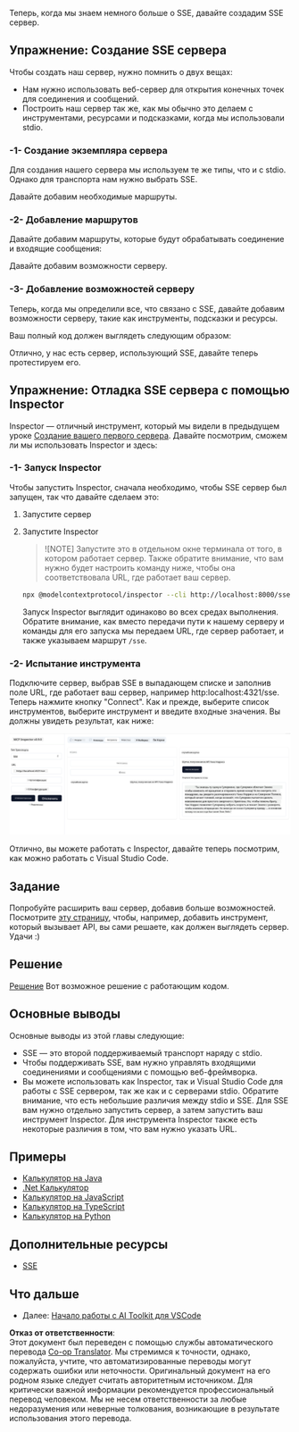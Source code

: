 <!--
CO_OP_TRANSLATOR_METADATA:
{
  "original_hash": "0a8086dc4bf89448f83e7936db972c42",
  "translation_date": "2025-05-17T11:25:41+00:00",
  "source_file": "03-GettingStarted/05-sse-server/README.md",
  "language_code": "ru"
}
-->
Теперь, когда мы знаем немного больше о SSE, давайте создадим SSE сервер.

## Упражнение: Создание SSE сервера

Чтобы создать наш сервер, нужно помнить о двух вещах:

- Нам нужно использовать веб-сервер для открытия конечных точек для соединения и сообщений.
- Построить наш сервер так же, как мы обычно это делаем с инструментами, ресурсами и подсказками, когда мы использовали stdio.

### -1- Создание экземпляра сервера

Для создания нашего сервера мы используем те же типы, что и с stdio. Однако для транспорта нам нужно выбрать SSE.

Давайте добавим необходимые маршруты.

### -2- Добавление маршрутов

Давайте добавим маршруты, которые будут обрабатывать соединение и входящие сообщения:

Давайте добавим возможности серверу.

### -3- Добавление возможностей серверу

Теперь, когда мы определили все, что связано с SSE, давайте добавим возможности серверу, такие как инструменты, подсказки и ресурсы.

Ваш полный код должен выглядеть следующим образом:

Отлично, у нас есть сервер, использующий SSE, давайте теперь протестируем его.

## Упражнение: Отладка SSE сервера с помощью Inspector

Inspector — отличный инструмент, который мы видели в предыдущем уроке [Создание вашего первого сервера](/03-GettingStarted/01-first-server/README.md). Давайте посмотрим, сможем ли мы использовать Inspector и здесь:

### -1- Запуск Inspector

Чтобы запустить Inspector, сначала необходимо, чтобы SSE сервер был запущен, так что давайте сделаем это:

1. Запустите сервер

1. Запустите Inspector

    > ![NOTE]
    > Запустите это в отдельном окне терминала от того, в котором работает сервер. Также обратите внимание, что вам нужно будет настроить команду ниже, чтобы она соответствовала URL, где работает ваш сервер.

    ```sh
    npx @modelcontextprotocol/inspector --cli http://localhost:8000/sse --method tools/list
    ```

    Запуск Inspector выглядит одинаково во всех средах выполнения. Обратите внимание, как вместо передачи пути к нашему серверу и команды для его запуска мы передаем URL, где сервер работает, и также указываем маршрут `/sse`.

### -2- Испытание инструмента

Подключите сервер, выбрав SSE в выпадающем списке и заполнив поле URL, где работает ваш сервер, например http:localhost:4321/sse. Теперь нажмите кнопку "Connect". Как и прежде, выберите список инструментов, выберите инструмент и введите входные значения. Вы должны увидеть результат, как ниже:

![SSE сервер, работающий в Inspector](../../../../translated_images/sse-inspector.12861eb95abecbfc82610f480b55901524fed1a6aca025bb948e09e882c48428.ru.png)

Отлично, вы можете работать с Inspector, давайте теперь посмотрим, как можно работать с Visual Studio Code.

## Задание

Попробуйте расширить ваш сервер, добавив больше возможностей. Посмотрите [эту страницу](https://api.chucknorris.io/), чтобы, например, добавить инструмент, который вызывает API, вы сами решаете, как должен выглядеть сервер. Удачи :)

## Решение

[Решение](./solution/README.md) Вот возможное решение с работающим кодом.

## Основные выводы

Основные выводы из этой главы следующие:

- SSE — это второй поддерживаемый транспорт наряду с stdio.
- Чтобы поддерживать SSE, вам нужно управлять входящими соединениями и сообщениями с помощью веб-фреймворка.
- Вы можете использовать как Inspector, так и Visual Studio Code для работы с SSE сервером, так же как и с серверами stdio. Обратите внимание, что есть небольшие различия между stdio и SSE. Для SSE вам нужно отдельно запустить сервер, а затем запустить ваш инструмент Inspector. Для инструмента Inspector также есть некоторые различия в том, что вам нужно указать URL.

## Примеры

- [Калькулятор на Java](../samples/java/calculator/README.md)
- [.Net Калькулятор](../../../../03-GettingStarted/samples/csharp)
- [Калькулятор на JavaScript](../samples/javascript/README.md)
- [Калькулятор на TypeScript](../samples/typescript/README.md)
- [Калькулятор на Python](../../../../03-GettingStarted/samples/python)

## Дополнительные ресурсы

- [SSE](https://developer.mozilla.org/en-US/docs/Web/API/Server-sent_events)

## Что дальше

- Далее: [Начало работы с AI Toolkit для VSCode](/03-GettingStarted/06-aitk/README.md)

**Отказ от ответственности**:  
Этот документ был переведен с помощью службы автоматического перевода [Co-op Translator](https://github.com/Azure/co-op-translator). Мы стремимся к точности, однако, пожалуйста, учтите, что автоматизированные переводы могут содержать ошибки или неточности. Оригинальный документ на его родном языке следует считать авторитетным источником. Для критически важной информации рекомендуется профессиональный перевод человеком. Мы не несем ответственности за любые недоразумения или неверные толкования, возникающие в результате использования этого перевода.